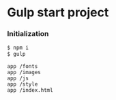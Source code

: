 # Gulp start project

### Initialization

```php
$ npm i
$ gulp
```

    app /fonts
    app /images
    app /js
    app /style
    app /index.html
